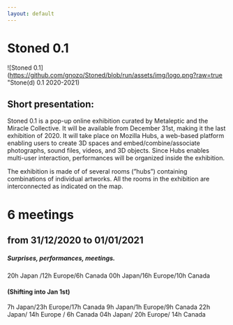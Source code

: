 ```yaml
---
layout: default
---
```

# Stoned 0.1

![Stoned 0.1](https://github.com/gnozo/Stoned/blob/run/assets/img/logo.png?raw=true "Stone(d) 0.1 2020-2021)

## Short presentation:
Stoned 0.1  is a pop-up online exhibition curated by Metaleptic and the Miracle Collective. It will be available from December 31st, making it the last exhibition of 2020. It will take place on Mozilla Hubs, a web-based platform enabling users to create 3D spaces and embed/combine/associate photographs, sound files, videos, and 3D objects. Since Hubs enables multi-user interaction, performances will be organized inside the exhibition. 

The exhibition is made of of several rooms (”hubs”) containing combinations of individual artworks. All the rooms in the exhibition are interconnected as indicated on the map.

# 6 meetings 
## from 31/12/2020 to 01/01/2021

##### Surprises, performances, meetings.

20h Japan /12h Europe/6h Canada
00h Japan/16h Europe/10h Canada

#### (Shifting into Jan 1st)

7h Japan/23h Europe/17h Canada
9h Japan/1h Europe/9h Canada
22h Japan/ 14h Europe / 6h Canada
04h Japan/ 20h Europe/ 14h Canada
